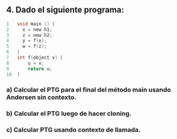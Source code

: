 ## 4. Dado el siguiente programa:

```C
1   void main () {
2     x = new h1;
3     z = new h2;
4     y = f(x);
5     w = f(z);
6   }
7   int f(object v) {
8       u = v;
9       return u;
10  }
```

### a) Calcular el PTG para el final del método main usando Andersen sin contexto.
### b) Calcular el PTG luego de hacer cloning.
### c) Calcular PTG usando contexto de llamada.
